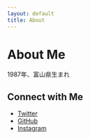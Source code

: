 ```yaml
---
layout: default
title: About
---
```


<h1>About Me</h1>

<p>1987年、富山県生まれ</p>

<h2>Connect with Me</h2>

<ul class="social-links">
  <li>
    <a href="[https://x.com/A_kiyama]" target="_blank" rel="noopener noreferrer">
      <i class="fab fa-twitter"></i> Twitter
    </a>
  </li>
  <li>
    <a href="[あなたのGitHubのURL]" target="_blank" rel="noopener noreferrer">
      <i class="fab fa-github"></i> GitHub
    </a>
  </li>
  <li>
    <a href="[あなたのInstagramのURL]" target="_blank" rel="noopener noreferrer">
      <i class="fab fa-instagram"></i> Instagram
    </a>
  </li>
  </ul>